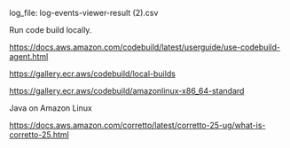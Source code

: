 log_file: log-events-viewer-result (2).csv

Run code build locally.

https://docs.aws.amazon.com/codebuild/latest/userguide/use-codebuild-agent.html

https://gallery.ecr.aws/codebuild/local-builds

https://gallery.ecr.aws/codebuild/amazonlinux-x86_64-standard


Java on Amazon Linux

https://docs.aws.amazon.com/corretto/latest/corretto-25-ug/what-is-corretto-25.html
